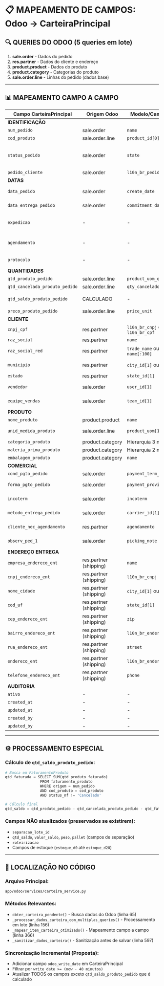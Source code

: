 # 📋 MAPEAMENTO DE CAMPOS: Odoo → CarteiraPrincipal

## 🔍 QUERIES DO ODOO (5 queries em lote)

1. **sale.order** - Dados do pedido
2. **res.partner** - Dados do cliente e endereço
3. **product.product** - Dados do produto
4. **product.category** - Categorias do produto
5. **sale.order.line** - Linhas do pedido (dados base)

---

## 📊 MAPEAMENTO CAMPO A CAMPO

| **Campo CarteiraPrincipal** | **Origem Odoo** | **Modelo/Campo Odoo** | **Processamento** |
|---------------------------|----------------|-------------------|-----------------|
| **IDENTIFICAÇÃO** |
| `num_pedido` | sale.order | `name` | Direto |
| `cod_produto` | sale.order.line | `product_id[0]` | ID do produto |
| `status_pedido` | sale.order | `state` | Mapeado: draft→Cotação, sale→Pedido de venda |
| `pedido_cliente` | sale.order | `l10n_br_pedido_compra` | Direto |
| **DATAS** |
| `data_pedido` | sale.order | `create_date` | Convertido para date |
| `data_entrega_pedido` | sale.order | `commitment_date` | Convertido para date |
| `expedicao` | - | - | NULL (calculado depois) |
| `agendamento` | - | - | NULL (preservado se existir) |
| `protocolo` | - | - | '' (preservado se existir) |
| **QUANTIDADES** |
| `qtd_produto_pedido` | sale.order.line | `product_uom_qty` | Float direto |
| `qtd_cancelada_produto_pedido` | sale.order.line | `qty_cancelado` | Float direto |
| `qtd_saldo_produto_pedido` | CALCULADO | - | `qtd_produto - qtd_cancelada - qtd_faturada` |
| `preco_produto_pedido` | sale.order.line | `price_unit` | Float direto |
| **CLIENTE** |
| `cnpj_cpf` | res.partner | `l10n_br_cnpj` ou `l10n_br_cpf` | CNPJ prioritário |
| `raz_social` | res.partner | `name` | String direto |
| `raz_social_red` | res.partner | `trade_name` ou `name[:100]` | Fallback para name |
| `municipio` | res.partner | `city_id[1]` ou `city` | Extrai nome da cidade |
| `estado` | res.partner | `state_id[1]` | Extrai UF |
| `vendedor` | sale.order | `user_id[1]` | Nome do usuário |
| `equipe_vendas` | sale.order | `team_id[1]` | Nome da equipe |
| **PRODUTO** |
| `nome_produto` | product.product | `name` | String direto |
| `unid_medida_produto` | sale.order.line | `product_uom[1]` | Nome da unidade |
| `categoria_produto` | product.category | Hierarquia 3 níveis | Categoria avô |
| `materia_prima_produto` | product.category | Hierarquia 2 níveis | Categoria pai |
| `embalagem_produto` | product.category | `name` | Categoria direta |
| **COMERCIAL** |
| `cond_pgto_pedido` | sale.order | `payment_term_id[1]` | Nome do termo |
| `forma_pgto_pedido` | sale.order | `payment_provider_id[1]` | Nome do provedor |
| `incoterm` | sale.order | `incoterm` | Extrai código antes do ']' |
| `metodo_entrega_pedido` | sale.order | `carrier_id[1]` | Nome transportadora |
| `cliente_nec_agendamento` | res.partner | `agendamento` | Campo customizado |
| `observ_ped_1` | sale.order | `picking_note` | String até 700 chars |
| **ENDEREÇO ENTREGA** |
| `empresa_endereco_ent` | res.partner (shipping) | `name` | Nome do endereço |
| `cnpj_endereco_ent` | res.partner (shipping) | `l10n_br_cnpj` | CNPJ entrega |
| `nome_cidade` | res.partner (shipping) | `city_id[1]` ou `city` | Cidade entrega |
| `cod_uf` | res.partner (shipping) | `state_id[1]` | UF entrega (2 chars) |
| `cep_endereco_ent` | res.partner (shipping) | `zip` | CEP |
| `bairro_endereco_ent` | res.partner (shipping) | `l10n_br_endereco_bairro` | Bairro |
| `rua_endereco_ent` | res.partner (shipping) | `street` | Rua |
| `endereco_ent` | res.partner (shipping) | `l10n_br_endereco_numero` | Número |
| `telefone_endereco_ent` | res.partner (shipping) | `phone` | Telefone |
| **AUDITORIA** |
| `ativo` | - | - | True (sempre) |
| `created_at` | - | - | datetime.now() |
| `updated_at` | - | - | datetime.now() |
| `created_by` | - | - | 'Sistema Odoo' |
| `updated_by` | - | - | 'Sistema Odoo' |

---

## ⚙️ PROCESSAMENTO ESPECIAL

### Cálculo de `qtd_saldo_produto_pedido`:
```python
# Busca em FaturamentoProduto
qtd_faturada = SELECT SUM(qtd_produto_faturado)
                FROM faturamento_produto
                WHERE origem = num_pedido
                AND cod_produto = cod_produto
                AND status_nf != 'Cancelado'

# Cálculo final
qtd_saldo = qtd_produto_pedido - qtd_cancelada_produto_pedido - qtd_faturada
```

### Campos NÃO atualizados (preservados se existirem):
- `separacao_lote_id`
- `qtd_saldo`, `valor_saldo`, `peso`, `pallet` (campos de separação)
- `roteirizacao`
- Campos de estoque (`estoque_d0` até `estoque_d28`)

---

## 📍 LOCALIZAÇÃO NO CÓDIGO

### Arquivo Principal:
`app/odoo/services/carteira_service.py`

### Métodos Relevantes:
- `obter_carteira_pendente()` - Busca dados do Odoo (linha 65)
- `_processar_dados_carteira_com_multiplas_queries()` - Processamento em lote (linha 156)
- `_mapear_item_carteira_otimizado()` - Mapeamento campo a campo (linha 366)
- `_sanitizar_dados_carteira()` - Sanitização antes de salvar (linha 597)

### Sincronização Incremental (Proposta):
- Adicionar campo `odoo_write_date` em CarteiraPrincipal
- Filtrar por `write_date >= (now - 40 minutos)`
- Atualizar TODOS os campos exceto `qtd_saldo_produto_pedido` que é calculado